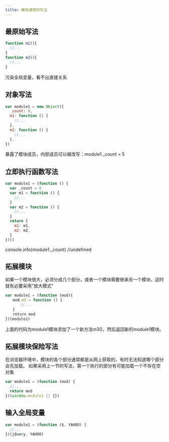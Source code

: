 ```yaml
---
title: 模块通常的写法
---
```


## 最原始写法

```javascript
function m1(){
  //...
}
function m2(){
  //...
}
```

污染全局变量，看不出直接关系

## 对象写法

```javascript
var module1 = new Object({
  _count: 0,
  m1: function () {
    //...
  },
  m2: function () {
    //...
  },
})
```

暴露了模块成员，内部成员可以被改写：module1._count = 5

## 立即执行函数写法

```javascript
var module1 = (function () {
  var _count = 0
  var m1 = function () {
    //...
  }
  var m2 = function () {
    //...
  }
  return {
    m1: m1,
    m2: m2,
  }
})()
```

console.info(module1._count) //undefined

## 拓展模块

如果一个模块很大，必须分成几个部分，或者一个模块需要继承另一个模块，这时就有必要采用"放大模式"

```javascript
var module1 = (function (mod){
　　mod.m3 = function () {
　　　　//...
　　}
　　return mod
})(module1)
```

上面的代码为module1模块添加了一个新方法m3()，然后返回新的module1模块。

## 拓展模块保险写法

在浏览器环境中，模块的各个部分通常都是从网上获取的，有时无法知道哪个部分会先加载。
如果采用上一节的写法，第一个执行的部分有可能加载一个不存在空对象

```javascript
var module1 = (function (mod) {
  //...
  return mod
})(window.module1 || {})
```

## 输入全局变量

```javascript
var module1 = (function ($, YAHOO) {
  //...
})(jQuery, YAHOO)
```
